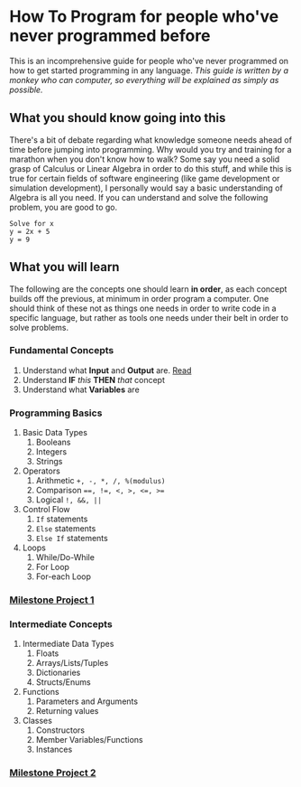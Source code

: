 # How To Program for people who've never programmed before
This is an incomprehensive guide for people who've never programmed on how to get started programming in any language. *This guide is written by a monkey who can computer, so everything will be explained as simply as possible.*

## What you should know going into this
There's a bit of debate regarding what knowledge someone needs ahead of time before jumping into programming. Why would you try and training for a marathon when you don't know how to walk? Some say you need a solid grasp of Calculus or Linear Algebra in order to do this stuff, and while this is true for certain fields of software engineering (like game development or simulation development), I personally would say a basic understanding of Algebra is all you need. If you can understand and solve the following problem, you are good to go.
```
Solve for x
y = 2x + 5
y = 9
```

## What you will learn
The following are the concepts one should learn **in order**, as each concept builds off the previous, at minimum in order program a computer. One should think of these not as things one needs in order to write code in a specific language, but rather as tools one needs under their belt in order to solve problems.

### Fundamental Concepts
1. Understand what **Input** and **Output** are. [Read](https://github.com/pepper5319/HowToProgram/blob/master/fundamental_concepts/input_output.md)
2. Understand **IF** *this* **THEN** *that* concept
3. Understand what **Variables** are

### Programming Basics
1. Basic Data Types
    1. Booleans
    2. Integers
    3. Strings
2. Operators
    1. Arithmetic `+, -, *, /, %(modulus)`
    2. Comparison `==, !=, <, >, <=, >=`
    3. Logical `!, &&, ||`
3. Control Flow
    1. `If` statements
    2. `Else` statements
    3. `Else If` statements
4. Loops
    1. While/Do-While
    2. For Loop
    3. For-each Loop

### [Milestone Project 1](https://github.com/pepper5319/HowToProgram/blob/master/milestones.md#project-1)

### Intermediate Concepts
1. Intermediate Data Types
    1. Floats
    2. Arrays/Lists/Tuples
    3. Dictionaries
    4. Structs/Enums
2. Functions
    1. Parameters and Arguments
    2. Returning values
3. Classes
    1. Constructors
    2. Member Variables/Functions
    3. Instances

### [Milestone Project 2](https://github.com/pepper5319/HowToProgram/blob/master/milestones.md#project-2)
